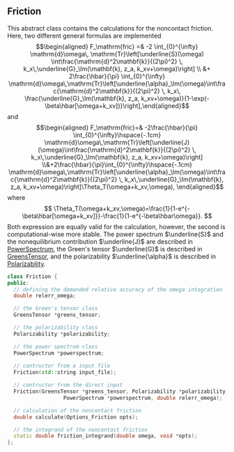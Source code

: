 ## Friction
This abstract class contains the calculations for the noncontact friction. Here, two different general formulas are implemented
$$\begin{aligned} F_\mathrm{fric} =& -2 \int_{0}^{\infty} \mathrm{d}\omega\, \mathrm{Tr}\left[\underline{S}(\omega) \int\frac{\mathrm{d}^2\mathbf{k}}{(2\pi)^2} \, k_x\,\underline{G}_\Im(\mathbf{k}, z_a, k_xv+\omega)\right] \\ &+ 2\frac{\hbar}{\pi} \int_{0}^{\infty} \mathrm{d}\omega\,\mathrm{Tr}\left[\underline{\alpha}_\Im(\omega)\int\frac{\mathrm{d}^2\mathbf{k}}{(2\pi)^2} \, k_x\, \frac{\underline{G}_\Im(\mathbf{k}, z_a, k_xv+\omega)}{1-\exp(-\beta\hbar[\omega+k_xv])}\right],\end{aligned}$$
and
$$\begin{aligned} F_\mathrm{fric}=& -2\frac{\hbar}{\pi} \int_{0}^{\infty}\hspace{-.1cm} \mathrm{d}\omega\,\mathrm{Tr}\left[\underline{J}(\omega)\int\frac{\mathrm{d}^2\mathbf{k}}{(2\pi)^2} \, k_x\,\underline{G}_\Im(\mathbf{k}, z_a, k_xv+\omega)\right] \\&+2\frac{\hbar}{\pi}\int_{0}^{\infty}\hspace{-.1cm} \mathrm{d}\omega\,\mathrm{Tr}\left[\underline{\alpha}_\Im(\omega)\int\frac{\mathrm{d}^2\mathbf{k}}{(2\pi)^2} \, k_x\,\underline{G}_\Im(\mathbf{k}, z_a, k_xv+\omega)\right]\Theta_T(\omega+k_xv,\omega), \end{aligned}$$
where
$$ \Theta_T(\omega+k_xv,\omega)=\frac{1}{1-e^{-\beta\hbar[\omega+k_xv]}}-\frac{1}{1-e^{-\beta\hbar\omega}}. $$
Both expression are equally valid for the calculation, however, the second is computational-wise more stable. The power spectrum $\underline{S}$ and the nonequilibrium contribution $\underline{J}$ are described in [PowerSpectrum](api/powerspectrum), the Green's tensor $\underline{G}$ is described in [GreensTensor](api/greenstensor), and the polarizability $\underline{\alpha}$ is described in [Polarizability](api/polarizability).
```cpp
class Friction {
public:
  // defining the demanded relative accuracy of the omega integration
  double relerr_omega;

  // the Green's tensor class
  GreensTensor *greens_tensor;

  // the polarizability class
  Polarizability *polarizability;

  // the power spectrum class
  PowerSpectrum *powerspectrum;
  
  // contructor from a input file
  Friction(std::string input_file);

  // contructor from the direct input
  Friction(GreensTensor *greens_tensor, Polarizability *polarizability,
                  PowerSpectrum *powerspectrum, double relerr_omega);

  // calculation of the noncontact friction
  double calculate(Options_Friction opts);

  // the integrand of the noncontact friction
  static double friction_integrand(double omega, void *opts);
};
```

